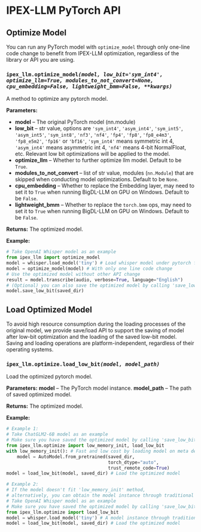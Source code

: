 # IPEX-LLM PyTorch API

## Optimize Model
You can run any PyTorch model with `optimize_model` through only one-line code change to benefit from IPEX-LLM optimization, regardless of the library or API you are using.

### `ipex_llm.optimize_model`_`(model, low_bit='sym_int4', optimize_llm=True, modules_to_not_convert=None, cpu_embedding=False, lightweight_bmm=False, **kwargs)`_

A method to optimize any pytorch model.
    
**Parameters:**
- **model** – The original PyTorch model (nn.module) 
- **low_bit** – str value, options are `'sym_int4'`, `'asym_int4'`, `'sym_int5'`, `'asym_int5'`, `'sym_int8'`, `'nf3'`, `'nf4'`, `'fp4'`, `'fp8'`, `'fp8_e4m3'`, `'fp8_e5m2'`, `'fp16'` or `'bf16'`, `'sym_int4'` means symmetric int 4, `'asym_int4'` means asymmetric int 4, `'nf4'` means 4-bit NormalFloat, etc. Relevant low bit optimizations will be applied to the model.
- **optimize_llm** – Whether to further optimize llm model. Default to be `True`.
- **modules_to_not_convert** – list of str value, modules (`nn.Module`) that are skipped when conducting model optimizations. Default to be `None`.
- **cpu_embedding** – Whether to replace the Embedding layer, may need to set it to `True` when running BigDL-LLM on GPU on Windows. Default to be `False`.
- **lightweight_bmm** – Whether to replace the `torch.bmm` ops, may need to set it to `True` when running BigDL-LLM on GPU on Windows. Default to be `False`.
  
**Returns:** The optimized model.

**Example:**
```python
# Take OpenAI Whisper model as an example
from ipex_llm import optimize_model
model = whisper.load_model('tiny') # Load whisper model under pytorch framework
model = optimize_model(model) # With only one line code change
# Use the optimized model without other API change
result = model.transcribe(audio, verbose=True, language="English")
# (Optional) you can also save the optimized model by calling 'save_low_bit'
model.save_low_bit(saved_dir)
```

## Load Optimized Model

To avoid high resource consumption during the loading processes of the original model, we provide save/load API to support the saving of model after low-bit optimization and the loading of the saved low-bit model. Saving and loading operations are platform-independent, regardless of their operating systems.

### `ipex_llm.optimize.load_low_bit`_`(model, model_path)`_

Load the optimized pytorch model.

**Parameters:**
**model** – The PyTorch model instance.
**model_path** – The path of saved optimized model.


**Returns:** The optimized model.

**Example:**
```python
# Example 1:
# Take ChatGLM2-6B model as an example
# Make sure you have saved the optimized model by calling 'save_low_bit'
from ipex_llm.optimize import low_memory_init, load_low_bit
with low_memory_init(): # Fast and low cost by loading model on meta device
    model = AutoModel.from_pretrained(saved_dir,
                                      torch_dtype="auto",
                                      trust_remote_code=True)
model = load_low_bit(model, saved_dir) # Load the optimized model
```

```python
# Example 2:
# If the model doesn't fit 'low_memory_init' method,
# alternatively, you can obtain the model instance through traditional loading method.
# Take OpenAI Whisper model as an example
# Make sure you have saved the optimized model by calling 'save_low_bit'
from ipex_llm.optimize import load_low_bit
model = whisper.load_model('tiny') # A model instance through traditional loading method
model = load_low_bit(model, saved_dir) # Load the optimized model
```